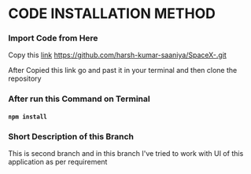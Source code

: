# CODE INSTALLATION METHOD

### Import Code from Here
Copy this [link](https://github.com/harsh-kumar-saaniya/SpaceX-.git) https://github.com/harsh-kumar-saaniya/SpaceX-.git

After Copied this link go and past it in your terminal and then clone the repository

### After run this Command on Terminal
#### `npm install`

### Short Description of this Branch
This is second branch and in this branch I've tried to work with UI of this application as per requirement

